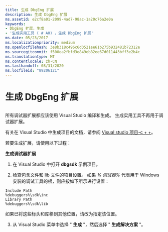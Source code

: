 ```yaml
---
title: 生成 DbgEng 扩展
description: 生成 DbgEng 扩展
ms.assetid: e2cf8a01-2099-4ad7-98ac-1a20c76a2e0a
keywords:
- DbgEng 扩展，生成
- '生成实用工具 ( # A0) ，生成 DbgEng 扩展'
ms.date: 05/23/2017
ms.localizationpriority: medium
ms.openlocfilehash: 3e8b318c496c6d3521ee61b275b932481b72312e
ms.sourcegitcommit: f500ea2fbfd3e849eb82ee67d011443bff3e2b4c
ms.translationtype: MT
ms.contentlocale: zh-CN
ms.lasthandoff: 08/31/2020
ms.locfileid: "89206121"
---
```

# <a name="building-dbgeng-extensions"></a>生成 DbgEng 扩展

## <span id="ddk_building_dbgeng_extensions_dbx"></span><span id="DDK_BUILDING_DBGENG_EXTENSIONS_DBX"></span>

所有调试器扩展都应该使用 Visual Studio 编译和生成。 生成实用工具不再用于调试器扩展。

有关在 Visual Studio 中生成项目的文档，请参阅 [Visual studio 项目-c + +](/cpp/build/creating-and-managing-visual-cpp-projects?view=vs-2017)。

若要生成扩展，请使用以下过程：

**生成调试器扩展**

1. 在 Visual Studio 中打开 **dbgsdk** 示例项目。

2. 检查包含文件和 lib 文件的项目设置。 如果 *% 调试器%* 代表用于 Windows 安装的调试工具的根，则应按如下所示进行设置：

```text
Include Path 
%debuggers%\sdk\inc
Library Path
%debuggers%\sdk\lib
```

 如果已将这些标头和库移到其他位置，请改为指定该位置。

3. 从 Visual Studio 菜单中选择 " **生成** "，然后选择 " **生成解决方案** "。